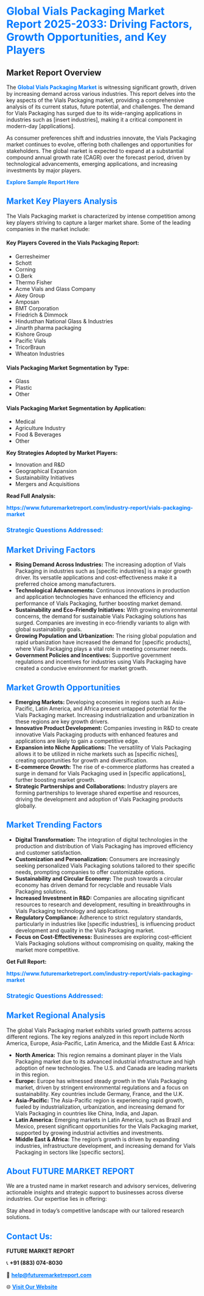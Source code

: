 <h1 style="color: #007BFF;">Global Vials Packaging Market Report 2025-2033: Driving Factors, Growth Opportunities, and Key Players</h1>

<section id="overview">
<h2>Market Report Overview</h2>
<p>The <a href="https://www.futuremarketreport.com/industry-report/vials-packaging-market" style="color: #007BFF; text-decoration: none;"><strong>Global Vials Packaging Market</strong></a> is witnessing significant growth, driven by increasing demand across various industries. This report delves into the key aspects of the Vials Packaging market, providing a comprehensive analysis of its current status, future potential, and challenges. The demand for Vials Packaging has surged due to its wide-ranging applications in industries such as [insert industries], making it a critical component in modern-day [applications].</p>
<p>As consumer preferences shift and industries innovate, the Vials Packaging market continues to evolve, offering both challenges and opportunities for stakeholders. The global market is expected to expand at a substantial compound annual growth rate (CAGR) over the forecast period, driven by technological advancements, emerging applications, and increasing investments by major players.</p>
</section>

<section id="overview">
<p><a href="https://www.futuremarketreport.com/request-sample/reportId=86552" style="color: #007BFF; text-decoration: none;"><strong>Explore Sample Report Here</strong></a></p>
</section>

<section id="key-players">
<h2 style="color: #007BFF;">Market Key Players Analysis</h2>
<p>The Vials Packaging market is characterized by intense competition among key players striving to capture a larger market share. Some of the leading companies in the market include:</p>
<h4>Key Players Covered in the Vials Packaging Report:</h4>
<ul><li>Gerresheimer</li><li>Schott</li><li>Corning</li><li>O.Berk</li><li>Thermo Fisher</li><li>Acme Vials and Glass Company</li><li>Akey Group</li><li>Amposan</li><li>BMT Corporation</li><li>Friedrich &amp; Dimmock</li><li>Hindusthan National Glass &amp; Industries</li><li>Jinarth pharma packaging</li><li>Kishore Group</li><li>Pacific Vials</li><li>TricorBraun</li><li>Wheaton Industries</li></ul>
<h4>Vials Packaging Market Segmentation by Type:</h4>
<ul><li>Glass</li><li>Plastic</li><li>Other</li></ul>

<h4>Vials Packaging Market Segmentation by Application:</h4>
<ul><li>Medical</li><li>Agriculture Industry</li><li>Food &amp; Beverages</li><li>Other</li></ul>
<p><strong>Key Strategies Adopted by Market Players:</strong></p>
<ul>
<li>Innovation and R&D</li>
<li>Geographical Expansion</li>
<li>Sustainability Initiatives</li>
<li>Mergers and Acquisitions</li>
</ul>
</section>

<section>
<p><strong>Read Full Analysis: </strong></p><a href="https://www.futuremarketreport.com/industry-report/vials-packaging-market" style="color: #007BFF; text-decoration: none;"><strong>https://www.futuremarketreport.com/industry-report/vials-packaging-market</strong></a>
<h3 style="color: #007BFF;">Strategic Questions Addressed:</h3>
</section>

<section id="driving-factors">
<h2 style="color: #007BFF;">Market Driving Factors</h2>
<ul>
<li><strong>Rising Demand Across Industries:</strong> The increasing adoption of Vials Packaging in industries such as [specific industries] is a major growth driver. Its versatile applications and cost-effectiveness make it a preferred choice among manufacturers.</li>
<li><strong>Technological Advancements:</strong> Continuous innovations in production and application technologies have enhanced the efficiency and performance of Vials Packaging, further boosting market demand.</li>
<li><strong>Sustainability and Eco-Friendly Initiatives:</strong> With growing environmental concerns, the demand for sustainable Vials Packaging solutions has surged. Companies are investing in eco-friendly variants to align with global sustainability goals.</li>
<li><strong>Growing Population and Urbanization:</strong> The rising global population and rapid urbanization have increased the demand for [specific products], where Vials Packaging plays a vital role in meeting consumer needs.</li>
<li><strong>Government Policies and Incentives:</strong> Supportive government regulations and incentives for industries using Vials Packaging have created a conducive environment for market growth.</li>
</ul>
</section>

<section id="growth-opportunities">
<h2 style="color: #007BFF;">Market Growth Opportunities</h2>
<ul>
<li><strong>Emerging Markets:</strong> Developing economies in regions such as Asia-Pacific, Latin America, and Africa present untapped potential for the Vials Packaging market. Increasing industrialization and urbanization in these regions are key growth drivers.</li>
<li><strong>Innovative Product Development:</strong> Companies investing in R&D to create innovative Vials Packaging products with enhanced features and applications are likely to gain a competitive edge.</li>
<li><strong>Expansion into Niche Applications:</strong> The versatility of Vials Packaging allows it to be utilized in niche markets such as [specific niches], creating opportunities for growth and diversification.</li>
<li><strong>E-commerce Growth:</strong> The rise of e-commerce platforms has created a surge in demand for Vials Packaging used in [specific applications], further boosting market growth.</li>
<li><strong>Strategic Partnerships and Collaborations:</strong> Industry players are forming partnerships to leverage shared expertise and resources, driving the development and adoption of Vials Packaging products globally.</li>
</ul>
</section>

<section id="trending-factors">
<h2 style="color: #007BFF;">Market Trending Factors</h2>
<ul>
<li><strong>Digital Transformation:</strong> The integration of digital technologies in the production and distribution of Vials Packaging has improved efficiency and customer satisfaction.</li>
<li><strong>Customization and Personalization:</strong> Consumers are increasingly seeking personalized Vials Packaging solutions tailored to their specific needs, prompting companies to offer customizable options.</li>
<li><strong>Sustainability and Circular Economy:</strong> The push towards a circular economy has driven demand for recyclable and reusable Vials Packaging solutions.</li>
<li><strong>Increased Investment in R&D:</strong> Companies are allocating significant resources to research and development, resulting in breakthroughs in Vials Packaging technology and applications.</li>
<li><strong>Regulatory Compliance:</strong> Adherence to strict regulatory standards, particularly in industries like [specific industries], is influencing product development and quality in the Vials Packaging market.</li>
<li><strong>Focus on Cost-Effectiveness:</strong> Businesses are exploring cost-efficient Vials Packaging solutions without compromising on quality, making the market more competitive.</li>
</ul>
</section>

<section>
<p><strong>Get Full Report: </strong></p><a href="https://www.futuremarketreport.com/industry-report/vials-packaging-market" style="color: #007BFF; text-decoration: none;"><strong>https://www.futuremarketreport.com/industry-report/vials-packaging-market</strong></a>
<h3 style="color: #007BFF;">Strategic Questions Addressed:</h3>
</section>


<section id="regional-analysis">
<h2 style="color: #007BFF;">Market Regional Analysis</h2>
<p>The global Vials Packaging market exhibits varied growth patterns across different regions. The key regions analyzed in this report include North America, Europe, Asia-Pacific, Latin America, and the Middle East & Africa:</p>
<ul>
<li><strong>North America:</strong> This region remains a dominant player in the Vials Packaging market due to its advanced industrial infrastructure and high adoption of new technologies. The U.S. and Canada are leading markets in this region.</li>
<li><strong>Europe:</strong> Europe has witnessed steady growth in the Vials Packaging market, driven by stringent environmental regulations and a focus on sustainability. Key countries include Germany, France, and the U.K.</li>
<li><strong>Asia-Pacific:</strong> The Asia-Pacific region is experiencing rapid growth, fueled by industrialization, urbanization, and increasing demand for Vials Packaging in countries like China, India, and Japan.</li>
<li><strong>Latin America:</strong> Emerging markets in Latin America, such as Brazil and Mexico, present significant opportunities for the Vials Packaging market, supported by growing industrial activities and investments.</li>
<li><strong>Middle East & Africa:</strong> The region’s growth is driven by expanding industries, infrastructure development, and increasing demand for Vials Packaging in sectors like [specific sectors].</li>
</ul>
</section>

<footer>
<h2 style="color: #007BFF;">About FUTURE MARKET REPORT</h2>
<p>We are a trusted name in market research and advisory services, delivering actionable insights and strategic support to businesses across diverse industries. Our expertise lies in offering:</p>

<p>Stay ahead in today’s competitive landscape with our tailored research solutions.</p>

<h2 style="color: #007BFF;">Contact Us:</h2>
<p><strong>FUTURE MARKET REPORT</strong></p>
<p>📞 <strong>+91 (883) 074-8030</strong></p>
<p>📧 <strong><a href="mailto:help@futuremarketreport.com" style="color: #007BFF;">help@futuremarketreport.com</a></strong></p>
<p>🌐 <strong><a href="https://www.futuremarketreport.com/" style="color: #007BFF;">Visit Our Website</a></strong></p>
</footer>
